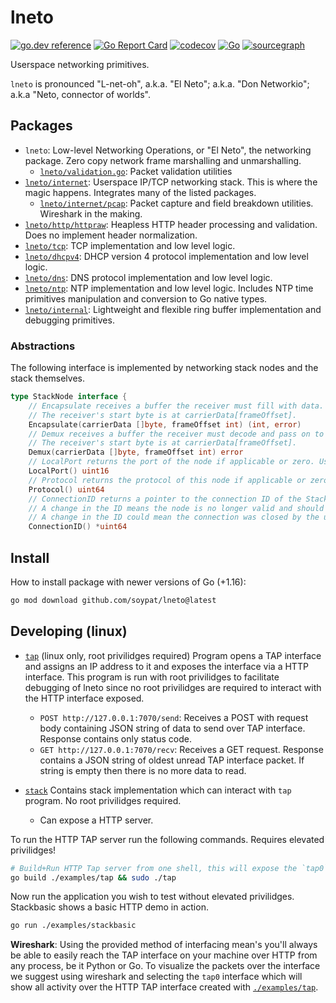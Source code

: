 # lneto
[![go.dev reference](https://pkg.go.dev/badge/github.com/soypat/lneto)](https://pkg.go.dev/github.com/soypat/lneto)
[![Go Report Card](https://goreportcard.com/badge/github.com/soypat/lneto)](https://goreportcard.com/report/github.com/soypat/lneto)
[![codecov](https://codecov.io/gh/soypat/lneto/branch/main/graph/badge.svg)](https://codecov.io/gh/soypat/lneto)
[![Go](https://github.com/soypat/lneto/actions/workflows/go.yml/badge.svg)](https://github.com/soypat/lneto/actions/workflows/go.yml)
[![sourcegraph](https://sourcegraph.com/github.com/soypat/lneto/-/badge.svg)](https://sourcegraph.com/github.com/soypat/lneto?badge)

Userspace networking primitives. 

`lneto` is pronounced "L-net-oh", a.k.a. "El Neto"; a.k.a. "Don Networkio"; a.k.a "Neto, connector of worlds".

## Packages
- `lneto`: Low-level Networking Operations, or "El Neto", the networking package. Zero copy network frame marshalling and unmarshalling.
    - [`lneto/validation.go`](./validation.go): Packet validation utilities
- [`lneto/internet`](./internet): Userspace IP/TCP networking stack. This is where the magic happens. Integrates many of the listed packages.
    - [`lneto/internet/pcap`](./internal/pcap): Packet capture and field breakdown utilities. Wireshark in the making.
- [`lneto/http/httpraw`](./http/httpraw/): Heapless HTTP header processing and validation. Does no implement header normalization.
- [`lneto/tcp`](./ntp): TCP implementation and low level logic.
- [`lneto/dhcpv4`](./dhcpv4): DHCP version 4 protocol implementation and low level logic.
- [`lneto/dns`](./dns): DNS protocol implementation and low level logic.
- [`lneto/ntp`](./ntp): NTP implementation and low level logic. Includes NTP time primitives manipulation and conversion to Go native types.
- [`lneto/internal`](./internal): Lightweight and flexible ring buffer implementation and debugging primitives.

### Abstractions
The following interface is implemented by networking stack nodes and the stack themselves.

```go
type StackNode interface {
    // Encapsulate receives a buffer the receiver must fill with data. 
    // The receiver's start byte is at carrierData[frameOffset].
	Encapsulate(carrierData []byte, frameOffset int) (int, error)
	// Demux receives a buffer the receiver must decode and pass on to corresponding child StackNode(s).
    // The receiver's start byte is at carrierData[frameOffset].
	Demux(carrierData []byte, frameOffset int) error
    // LocalPort returns the port of the node if applicable or zero. Used for UDP/TCP nodes.
	LocalPort() uint16
    // Protocol returns the protocol of this node if applicable or zero. Usually either a ethernet.Type (EtherType) or lneto.IPProto (IP Protocol number).
	Protocol() uint64
    // ConnectionID returns a pointer to the connection ID of the StackNode.
    // A change in the ID means the node is no longer valid and should be discarded.
    // A change in the ID could mean the connection was closed by the user or that the node will not send nor receive any more data over said connection ID.
	ConnectionID() *uint64
```

## Install
How to install package with newer versions of Go (+1.16):
```sh
go mod download github.com/soypat/lneto@latest
```


## Developing (linux)

- [`tap`](./examples/tap) (linux only, root privilidges required) Program opens a TAP interface and assigns an IP address to it and exposes the interface via a HTTP interface. This program is run with root privilidges to facilitate debugging of lneto since no root privilidges are required to interact with the HTTP interface exposed.
    - `POST http://127.0.0.1:7070/send`: Receives a POST with request body containing JSON string of data to send over TAP interface. Response contains only status code.
    - `GET http://127.0.0.1:7070/recv`: Receives a GET request. Response contains a JSON string of oldest unread TAP interface packet. If string is empty then there is no more data to read.

- [`stack`](./examples/stack) Contains stack implementation which can interact with `tap` program. No root privilidges required.
    - Can expose a HTTP server.

To run the HTTP TAP server run the following commands. Requires elevated privilidges!
```sh
# Build+Run HTTP Tap server from one shell, this will expose the `tap0` TAP interface over an HTTP interface at http://127.0.0.1:7070 on /recv and /send endpoints.
go build ./examples/tap && sudo ./tap
```

Now run the application you wish to test without elevated privilidges. Stackbasic shows a basic HTTP demo in action.
```sh
go run ./examples/stackbasic
```

**Wireshark**: Using the provided method of interfacing mean's you'll always be able to easily reach the TAP interface on your machine over HTTP from any process, be it Python or Go. To visualize the packets over the interface we suggest using wireshark and selecting the `tap0` interface which will show all activity over the HTTP TAP interface created with [`./examples/tap`](./examples/tap/main.go).

